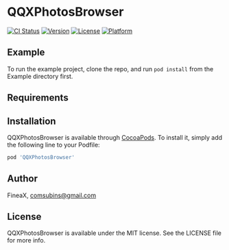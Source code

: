# QQXPhotosBrowser

[![CI Status](https://img.shields.io/travis/FineaX/QQXPhotosBrowser.svg?style=flat)](https://travis-ci.org/FineaX/QQXPhotosBrowser)
[![Version](https://img.shields.io/cocoapods/v/QQXPhotosBrowser.svg?style=flat)](https://cocoapods.org/pods/QQXPhotosBrowser)
[![License](https://img.shields.io/cocoapods/l/QQXPhotosBrowser.svg?style=flat)](https://cocoapods.org/pods/QQXPhotosBrowser)
[![Platform](https://img.shields.io/cocoapods/p/QQXPhotosBrowser.svg?style=flat)](https://cocoapods.org/pods/QQXPhotosBrowser)

## Example

To run the example project, clone the repo, and run `pod install` from the Example directory first.

## Requirements

## Installation

QQXPhotosBrowser is available through [CocoaPods](https://cocoapods.org). To install
it, simply add the following line to your Podfile:

```ruby
pod 'QQXPhotosBrowser'
```

## Author

FineaX, comsubins@gmail.com

## License

QQXPhotosBrowser is available under the MIT license. See the LICENSE file for more info.

